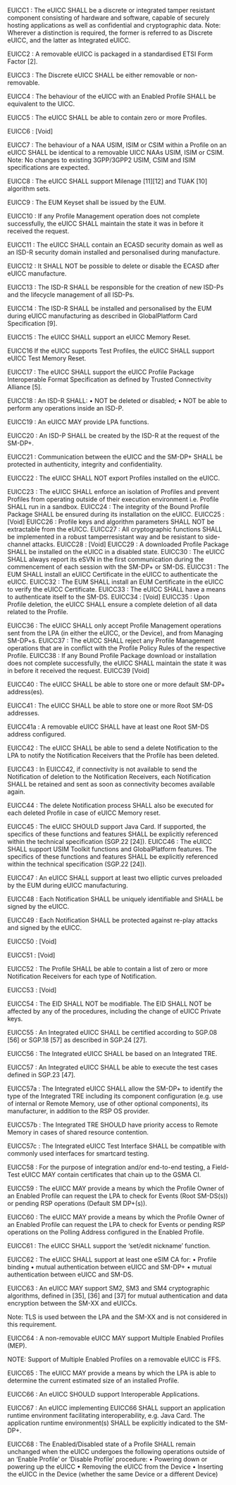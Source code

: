 EUICC1 : The eUICC SHALL be a discrete or integrated tamper resistant component consisting of hardware and software, capable of securely hosting applications as well as confidential and cryptographic data.
Note: Wherever a distinction is required, the former is referred to as Discrete eUICC, and the latter as Integrated eUICC.

EUICC2 : A removable eUICC is packaged in a standardised ETSI Form Factor [2].

EUICC3 : The Discrete eUICC SHALL be either removable or non-removable.

EUICC4 : The behaviour of the eUICC with an Enabled Profile SHALL be equivalent to the UICC.

EUICC5 : The eUICC SHALL be able to contain zero or more Profiles.

EUICC6 : [Void]

EUICC7 : The behaviour of a NAA USIM, ISIM or CSIM within a Profile on an eUICC SHALL be identical to a removable UICC NAAs USIM, ISIM or CSIM.
Note: No changes to existing 3GPP/3GPP2 USIM, CSIM and ISIM specifications are expected. 

EUICC8 : The eUICC SHALL support Milenage [11][12] and TUAK [10] algorithm sets.

EUICC9 : The EUM Keyset shall be issued by the EUM.

EUICC10 : If any Profile Management operation does not complete successfully, the eUICC SHALL maintain the state it was in before it received the request.

EUICC11 : The eUICC SHALL contain an ECASD security domain as well as an ISD-R security domain installed and personalised during manufacture.

EUICC12 : It SHALL NOT be possible to delete or disable the ECASD after eUICC manufacture.

EUICC13 : The ISD-R SHALL be responsible for the creation of new ISD-Ps and the
lifecycle management of all ISD-Ps.

EUICC14 : The ISD-R SHALL be installed and personalised by the EUM during eUICC manufacturing as described in GlobalPlatform Card Specification [9].

EUICC15 : The eUICC SHALL support an eUICC Memory Reset.

EUICC16 If the eUICC supports Test Profiles, the eUICC SHALL support eUICC Test Memory Reset.

EUICC17 : The eUICC SHALL support the eUICC Profile Package Interoperable Format Specification as defined by Trusted Connectivity Alliance [5].

EUICC18 : An ISD-R SHALL:
• NOT be deleted or disabled;
• NOT be able to perform any operations inside an ISD-P.

EUICC19 : An eUICC MAY provide LPA functions.

EUICC20 : An ISD-P SHALL be created by the ISD-R at the request of the SM-DP+.

EUICC21 : Communication between the eUICC and the SM-DP+ SHALL be protected in authenticity, integrity and confidentiality.

EUICC22 : The eUICC SHALL NOT export Profiles installed on the eUICC.

EUICC23 : The eUICC SHALL enforce an isolation of Profiles and prevent Profiles from operating outside of their execution environment i.e. Profile SHALL run in a sandbox.
EUICC24 : The integrity of the Bound Profile Package SHALL be ensured during its installation on the eUICC.
EUICC25 : [Void]
EUICC26 : Profile keys and algorithm parameters SHALL NOT be extractable from the eUICC.
EUICC27 : All cryptographic functions SHALL be implemented in a robust tamperresistant way and be resistant to side-channel attacks.
EUICC28 : [Void]
EUICC29 : A downloaded Profile Package SHALL be installed on the eUICC in a disabled state.
EUICC30 : The eUICC SHALL always report its eSVN in the first communication during the commencement of each session with the SM-DP+ or SM-DS.
EUICC31 : The EUM SHALL install an eUICC Certificate in the eUICC to authenticate the eUICC.
EUICC32 : The EUM SHALL install an EUM Certificate in the eUICC to verify the eUICC Certificate.
EUICC33 : The eUICC SHALL have a means to authenticate itself to the SM-DS.
EUICC34 : [Void]
EUICC35 : Upon Profile deletion, the eUICC SHALL ensure a complete deletion of all data related to the Profile.

EUICC36 : The eUICC SHALL only accept Profile Management operations sent from the LPA (in either the eUICC, or the Device), and from Managing SM-DP+s.
EUICC37 : The eUICC SHALL reject any Profile Management operations that are in conflict with the Profile Policy Rules of the respective Profile.
EUICC38 : If any Bound Profile Package download or installation does not complete
successfully, the eUICC SHALL maintain the state it was in before it
received the request.
EUICC39 [Void]

EUICC40 : The eUICC SHALL be able to store one or more default SM-DP+ address(es).

EUICC41 : The eUICC SHALL be able to store one or more Root SM-DS addresses.

EUICC41a : A removable eUICC SHALL have at least one Root SM-DS address configured.

EUICC42 : The eUICC SHALL be able to send a delete Notification to the LPA to notify the Notification Receivers that the Profile has been deleted.

EUICC43 : In EUICC42, if connectivity is not available to send the Notification of deletion to the Notification Receivers, each Notification SHALL be retained and sent as soon as connectivity becomes available again.

EUICC44 : The delete Notification process SHALL also be executed for each deleted Profile in case of eUICC Memory reset.

EUICC45 : The eUICC SHOULD support Java Card. If supported, the specifics of these functions and features SHALL be explicitly referenced within the technical specification (SGP.22 [24]).
EUICC46 : The eUICC SHALL support USIM Toolkit functions and GlobalPlatform features. The specifics of these functions and features SHALL be explicitly referenced within the technical specification (SGP.22 [24]).

EUICC47 :  An eUICC SHALL support at least two elliptic curves preloaded by the EUM during eUICC manufacturing.

EUICC48 : Each Notification SHALL be uniquely identifiable and SHALL be signed by the eUICC.

EUICC49 : Each Notification SHALL be protected against re-play attacks and signed by the eUICC.

EUICC50 : [Void]

EUICC51 : [Void]

EUICC52 : The Profile SHALL be able to contain a list of zero or more Notification Receivers for each type of Notification.

EUICC53 : [Void]

EUICC54 : The EID SHALL NOT be modifiable. The EID SHALL NOT be affected by any of the procedures, including the change of eUICC Private keys.

EUICC55 : An Integrated eUICC SHALL be certified according to SGP.08 [56] or SGP.18 [57] as described in SGP.24 [27].

EUICC56 : The Integrated eUICC SHALL be based on an Integrated TRE.

EUICC57 : An Integrated eUICC SHALL be able to execute the test cases defined in SGP.23 [47].

EUICC57a : The Integrated eUICC SHALL allow the SM-DP+ to identify the type of the Integrated TRE including its component configuration (e.g. use of internal or Remote Memory, use of other optional components), its manufacturer, in addition to the RSP OS provider.

EUICC57b : The Integrated TRE SHOULD have priority access to Remote Memory in cases of shared resource contention.

EUICC57c : The Integrated eUICC Test Interface SHALL be compatible with commonly used interfaces for smartcard testing.

EUICC58 : For the purpose of integration and/or end-to-end testing, a Field-Test eUICC MAY contain certificates that chain up to the GSMA CI.

EUICC59 : The eUICC MAY provide a means by which the Profile Owner of an Enabled Profile can request the LPA to check for Events (Root SM-DS(s)) or pending RSP operations (Default SM DP+(s)).

EUICC60 : The eUICC MAY provide a means by which the Profile Owner of an Enabled Profile can request the LPA to check for Events or pending RSP operations on the Polling Address configured in the Enabled Profile.

EUICC61 : The eUICC SHALL support the ‘set/edit nickname’ function.

EUICC62 : The eUICC SHALL support at least one eSIM CA for:
• Profile binding
• mutual authentication between eUICC and SM-DP+
• mutual authentication between eUICC and SM-DS.

EUICC63 : An eUICC MAY support SM2, SM3 and SM4 cryptographic algorithms, defined in [35], [36] and [37] for mutual authentication and data encryption between the SM-XX and eUICCs.

Note: TLS is used between the LPA and the SM-XX and is not considered in this requirement.

EUICC64 : A non-removable eUICC MAY support Multiple Enabled Profiles (MEP). 

NOTE: Support of Multiple Enabled Profiles on a removable eUICC is FFS.

EUICC65 : The eUICC MAY provide a means by which the LPA is able to determine the current estimated size of an installed Profile. 

EUICC66 : An eUICC SHOULD support Interoperable Applications.

EUICC67 : An eUICC implementing EUICC66 SHALL support an application runtime environment facilitating interoperability, e.g. Java Card. The application runtime environment(s) SHALL be explicitly indicated to the SM-DP+.

EUICC68 :  The Enabled/Disabled state of a Profile SHALL remain unchanged when the eUICC undergoes the following operations outside of an ‘Enable Profile’ or ‘Disable Profile’ procedure:
• Powering down or powering up the eUICC
• Removing the eUICC from the Device
• Inserting the eUICC in the Device (whether the same Device or a different Device)

